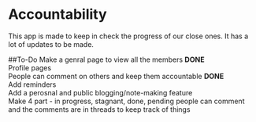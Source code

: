 # Accountability
This app is made to keep in check the progress of our close ones. It has a lot of updates to be made.

##To-Do
Make a genral page to view all the members <b>DONE</b><br>
Profile pages <br>
People can comment on others and keep them accountable <b>DONE</b><br>
Add reminders <br>
Add a perosnal and public blogging/note-making feature <br>
Make 4 part - in progress, stagnant, done, pending
people can comment and the comments are in threads to keep track of things
